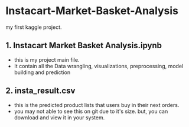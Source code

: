 # Instacart-Market-Basket-Analysis
my first kaggle project.


## 1. Instacart Market Basket Analysis.ipynb
* this is my project main file.
* It contain all the Data wrangling, visualizations, preprocessing, model building and prediction

## 2. insta_result.csv
* this is the predicted product lists that users buy in their next orders.
* you may not able to see this on git due to it's size. but, you can download and view it in your system.
